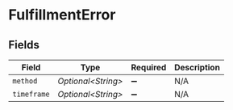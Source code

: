 # FulfillmentError


## Fields

| Field               | Type                | Required            | Description         |
| ------------------- | ------------------- | ------------------- | ------------------- |
| `method`            | *Optional\<String>* | :heavy_minus_sign:  | N/A                 |
| `timeframe`         | *Optional\<String>* | :heavy_minus_sign:  | N/A                 |